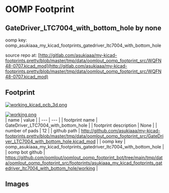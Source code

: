 # OOMP Footprint  
## GateDriver_LTC7004_with_bottom_hole  by none  
  
oomp key: oomp_asukiaaa_my_kicad_footprints_gatedriver_ltc7004_with_bottom_hole  
  
source repo at: [http://gitlab.com/asukiaaa/my-kicad-footprints.pretty/blob/master/tmp/data/oomlout_oomp_footprint_src/WQFN48-0707.kicad_mod](http://gitlab.com/asukiaaa/my-kicad-footprints.pretty/blob/master/tmp/data/oomlout_oomp_footprint_src/WQFN48-0707.kicad_mod)  
## Footprint  
  
[![working_kicad_pcb_3d.png](working_kicad_pcb_3d_600.png)](working_kicad_pcb_3d.png)  
  
[![working.png](working_600.png)](working.png)  
| name | value | 
| --- | --- | 
| footprint name | GateDriver_LTC7004_with_bottom_hole | 
| footprint description | None | 
| number of pads | 12 | 
| github path | http://github.com/asukiaaa/my-kicad-footprints.pretty/blob/master/tmp/data/oomlout_oomp_footprint_src/GateDriver_LTC7004_with_bottom_hole.kicad_mod | 
| oomp key | oomp_asukiaaa_my_kicad_footprints_gatedriver_ltc7004_with_bottom_hole | 
| oomp bot github | https://github.com/oomlout/oomlout_oomp_footprint_bot/tree/main/tmp/data/oomlout_oomp_footprint_src/footprints/asukiaaa_my_kicad_footprints_gatedriver_ltc7004_with_bottom_hole/working | 
## Images  
